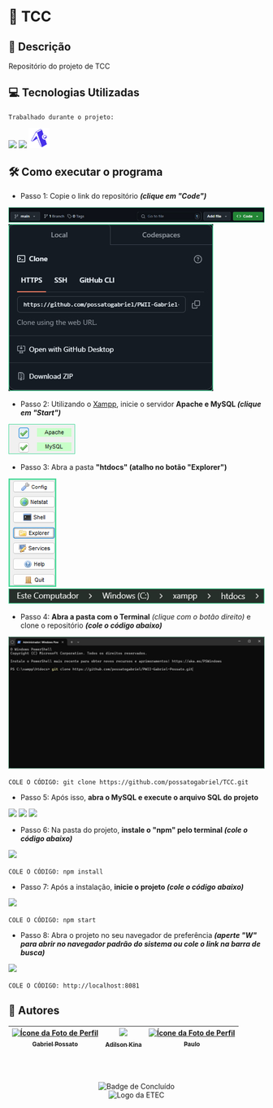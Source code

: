 # 🍇 TCC

## 📰 Descrição

Repositório do projeto de TCC

## 💻 Tecnologias Utilizadas
`Trabalhado durante o projeto:`

<img src="https://cdn.jsdelivr.net/gh/devicons/devicon@latest/icons/php/php-original.svg" height = "40"/> <img src="https://cdn.jsdelivr.net/gh/devicons/devicon@latest/icons/react/react-original.svg" height = "40"/> <img src = "img/expo.svg" height = "40"/>
          
## 🛠️ Como executar o programa

* Passo 1: Copie o link do repositório ***(clique em "Code")***
<img src = "img/Passo1.jpg">
<img src = "img/Passo2.jpg">

* Passo 2: Utilizando o <a href = "https://www.apachefriends.org/pt_br/index.html">Xampp</a>, inicie o servidor **Apache e MySQL *(clique em "Start")***
<img src = "img/Passo3.1.jpg">

* Passo 3: Abra a pasta **"htdocs" (atalho no botão "Explorer")**
<img src = "img/Passo4.jpg">
<img src = "img/Passo5.jpg">

* Passo 4: **Abra a pasta com o Terminal** *(clique com o botão direito)* e clone o repositório ***(cole o código abaixo)*** 
<img src = "img/Passo4_1.jpg">

```COLE O CÓDIGO: git clone https://github.com/possatogabriel/TCC.git```

* Passo 5: Após isso, **abra o MySQL e execute o arquivo SQL do projeto**
<img src = "img/Passo10.jpg">
<img src = "img/Passo11.jpg">
<img src = "img/Passo12.jpg">

- Passo 6: Na pasta do projeto, **instale o "npm" pelo terminal *(cole o código abaixo)***
<img src = "img/Passo7.jpg">

```COLE O CÓDIGO: npm install```

- Passo 7: Após a instalação, **inicie o projeto *(cole o código abaixo)***
<img src = "img/Passo8.jpg">

```COLE O CÓDIGO: npm start```

- Passo 8: Abra o projeto no seu navegador de preferência ***(aperte "W" para abrir no navegador padrão do sistema ou cole o link na barra de busca)***
<img src = "img/Passo9.jpg">

```COLE O CÓDIGO: http://localhost:8081```

## 🙋 Autores
| [<img loading="lazy" src="https://avatars.githubusercontent.com/u/136634888?v=4" width=80 alt = "Ícone da Foto de Perfil"> <br> <sub> Gabriel Possato </sub>](https://github.com/possatogabriel) | [<img loading="lazy" src="https://avatars.githubusercontent.com/u/134547014?v=4" width=80><br><sub> Adilson Kina </sub>](https://github.com/Adilson-kina) | [<img loading="lazy" src="https://avatars.githubusercontent.com/u/146140027?v=4" width=80 alt = "Ícone da Foto de Perfil"> <br> <sub> Paulo </sub>](https://github.com/Paulinho598) |
| :---: | :---: | :---: |
<br>
<br>
<p align = "center"> <img alt="Badge de Concluído" src="https://img.shields.io/badge/STATUS%20%20%20%20%20%20%20%20%20%20%20%20%20%20%20-em desenvolvimento-blue?style=for-the-badge"> <br/> <img src = "img/etec1.png" height = "50" alt = "Logo da ETEC"> </p>

